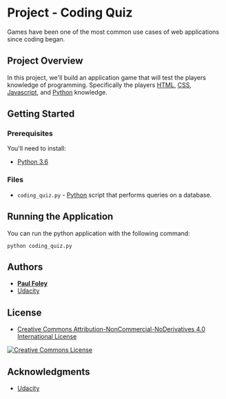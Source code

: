 # Project - Coding Quiz

Games have been one of the most common use cases of web applications since coding began.


## Project Overview

In this project, we'll build an application game that will test the players knowledge of programming. Specifically the players [HTML](https://www.w3schools.com/html/), [CSS](https://www.w3schools.com/css/default.asp), [Javascript](https://www.w3schools.com/js/default.asp), and [Python](https://www.python.org/) knowledge.


## Getting Started

### Prerequisites
You'll need to install:

* [Python 3.6](https://www.python.org/)

### Files

* `coding_quiz.py` - [Python](https://www.python.org/) script that performs queries on a database.


## Running the Application

You can run the python application with the following command:

`python coding_quiz.py`


## Authors

* **[Paul Foley](https://github.com/paulfoley)**
* [Udacity](https://www.udacity.com/)


## License

* <a rel="license" href="https://creativecommons.org/licenses/by-nc-nd/4.0/"> Creative Commons Attribution-NonCommercial-NoDerivatives 4.0 International License</a>

<a rel="license" href="https://creativecommons.org/licenses/by-nc-nd/4.0/">
	<img alt="Creative Commons License" style="border-width:0" src="https://i.creativecommons.org/l/by-nc-nd/4.0/88x31.png" />
</a>


## Acknowledgments

* [Udacity](https://www.udacity.com/)
